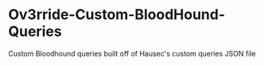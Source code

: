 # Ov3rride-Custom-BloodHound-Queries
Custom Bloodhound queries built off of Hausec's custom queries JSON file

